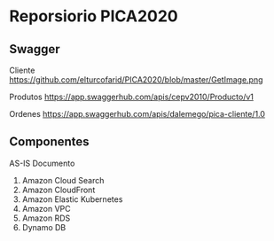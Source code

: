 <h1>
Reporsiorio PICA2020
</h1>

<h2>
Swagger
</h2>

Cliente 
https://github.com/elturcofarid/PICA2020/blob/master/GetImage.png


Produtos
https://app.swaggerhub.com/apis/cepv2010/Producto/v1

Ordenes
https://app.swaggerhub.com/apis/dalemego/pica-cliente/1.0


<h2>
  Componentes
 </h2>
 
 AS-IS Documento 

<ol>
<li>
Amazon Cloud Search 
  </li><li>
Amazon CloudFront 
  </li><li>
Amazon Elastic Kubernetes 
  </li><li>
Amazon VPC 
  </li><li>
Amazon RDS 
  </li><li>
Dynamo DB 
  </li>
  </ol>
  
  
  


